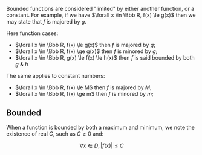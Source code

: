 Bounded functions are considered "limited" by either another function, or a constant. 
For example, if we have $\forall x \in \Bbb R, f(x) \le g(x)$ then we may state that $f$ is majored by $g$. 

Here function cases:
- $\forall x \in \Bbb R, f(x) \le g(x)$ then $f$ is majored by $g$;
- $\forall x \in \Bbb R, f(x) \ge g(x)$ then $f$ is minored by $g$;
- $\forall x \in \Bbb R, g(x) \le f(x) \le h(x)$ then $f$ is said bounded by both $g$  & $h$

The same applies to constant numbers: 
- $\forall x \in \Bbb R, f(x) \le M$ then $f$ is majored by $M$;
- $\forall x \in \Bbb R, f(x) \ge m$ then $f$ is minored by $m$;

## Bounded
When a function is bounded by both a maximum and minimum, we note the existence of real $C$, such as $C \ge 0$ and:  

$$\forall x \in D, \lvert f(x)\rvert \le C$$